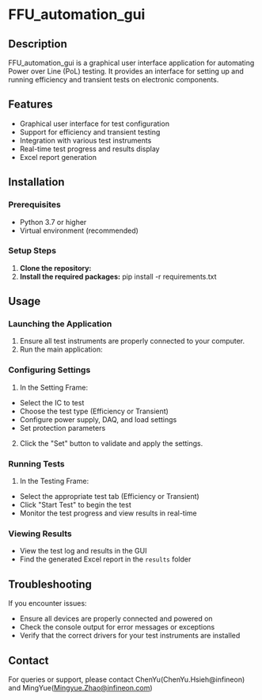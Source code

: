 # FFU_automation_gui

## Description

FFU_automation_gui is a graphical user interface application for automating Power over Line (PoL) testing. It provides an interface for setting up and running efficiency and transient tests on electronic components.

## Features

- Graphical user interface for test configuration
- Support for efficiency and transient testing
- Integration with various test instruments
- Real-time test progress and results display
- Excel report generation

## Installation

### Prerequisites

- Python 3.7 or higher
- Virtual environment (recommended)

### Setup Steps

1. **Clone the repository:**
3. **Install the required packages:** pip install -r requirements.txt


## Usage

### Launching the Application

1. Ensure all test instruments are properly connected to your computer.
2. Run the main application:

### Configuring Settings

1. In the Setting Frame:
- Select the IC to test
- Choose the test type (Efficiency or Transient)
- Configure power supply, DAQ, and load settings
- Set protection parameters
2. Click the "Set" button to validate and apply the settings.

### Running Tests

1. In the Testing Frame:
- Select the appropriate test tab (Efficiency or Transient)
- Click "Start Test" to begin the test
- Monitor the test progress and view results in real-time

### Viewing Results

- View the test log and results in the GUI
- Find the generated Excel report in the `results` folder

## Troubleshooting

If you encounter issues:
- Ensure all devices are properly connected and powered on
- Check the console output for error messages or exceptions
- Verify that the correct drivers for your test instruments are installed

## Contact

For queries or support, please contact ChenYu(ChenYu.Hsieh@infineon) and MingYue(Mingyue.Zhao@infineon.com)
